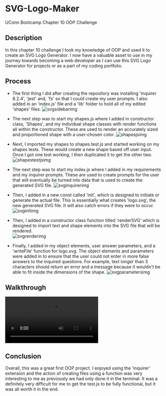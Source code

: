 # SVG-Logo-Maker
UConn Bootcamp Chapter 10 OOP Challenge

## Description
In this chapter 10 challenge I took my knowledge of OOP and used it to create an SVG Logo Generator.  I now have a valuable asset to use in my journey towards becoming a web developer as I can use this SVG Logo Generator for projects or as a part of my coding portfolio.


## Process
* The first thing I did after creating the repository was installing 'inquirer 8.2.4', 'jest' and, 'fs' so that I could create my user prompts.  I also added in an 'index.js' file and a 'lib' folder to hold all of my edited 'shapes' files.
![svgsidebarimg](https://user-images.githubusercontent.com/122398507/232264038-f24cf5f1-f592-4bdb-86df-141a38e6ca47.png)



* The next step was to start my shapes.js where I added in constructor class, 'Shapes', and my individual shape classes with render functions all within the constructor.  These are used to render an accurately sized and proportioned shape with a user-chosen color. 
![shapesjsimg](https://user-images.githubusercontent.com/122398507/232264048-d6c08690-7ee2-437c-8520-3d7eb28ee359.png)



* Next, I imported my shapes to shapes.test.js and started working on my shapes tests. These would create a new shape based off user input.  Once I got one test working, I then duplicated it to get the other two.
![shapestestjsimg](https://user-images.githubusercontent.com/122398507/232264056-370c0a0e-68b9-4c4f-9167-48c5d61e1d65.png)



* The next step was to start my index.js where I added in my requirements and my inquirer prompts.  These are used to create prompts for the user that will eventually be turned into data that is used to create the generated SVG file. 
![svginquirerimg](https://user-images.githubusercontent.com/122398507/232264059-2c091342-87e9-4c9c-8514-fe62d9db0dcd.png)



* Then, I added in a new const called 'init', which is designed to initiate or generate the actual file.  This is essentially what creates 'logo.svg', the new generated SVG file.  It will also catch errors if they were to occur.
![svginitimg](https://user-images.githubusercontent.com/122398507/232264070-f1734c01-40a5-4151-86b7-3e35f4cd73cf.png)


* Then, I added in a constructor class function titled 'renderSVG' which is designed to import text and shape elements into the SVG file that will be rendered.  
![svgrenderimg](https://user-images.githubusercontent.com/122398507/232264077-754efe7a-fc88-4984-aa47-9c4d5dd07918.png)


* Finally, I added in my object elements, user answer parameters, and a 'writeFile' function for logo.svg.  The object elements and parameters were added in to ensure that the user could not enter in more false answers to the inquired questions.  For example, text longer than 3 characters should return an error and a message because it wouldn't be able to fit inside the dimensions of the shape.
![svgparametersimg](https://user-images.githubusercontent.com/122398507/232264082-3faa118d-b9b5-4483-b115-5dadc9014a27.png)



## Walkthrough
![SVG Logo Maker Walkthrough.webm](https://user-images.githubusercontent.com/122398507/232264096-04042692-6b83-41da-8e87-f62ef13bae4d.webm)


## Conclusion
Overall, this was a great first OOP project.  I enjoyed using the 'inquirer' extension and the action of creating files using a function was very interesting to me as previously we had only done it in the terminal.  It was a definitely very difficult for me to get the test.js to be fully functional, but it was all worth it in the end.
